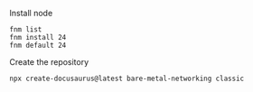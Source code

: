 Install node

```
fnm list
fnm install 24
fnm default 24
```

Create the repository
```
npx create-docusaurus@latest bare-metal-networking classic
```